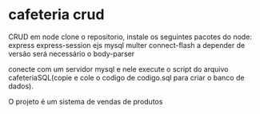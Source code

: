 # cafeteria crud
 CRUD em node
clone o repositorio,
instale os seguintes pacotes do node:
express 
express-session 
ejs
mysql
multer
connect-flash
a depender de versão será necessário o body-parser

conecte com um servidor mysql e nele execute o script do arquivo cafeteriaSQL(copie e cole o codigo de codigo.sql para criar o banco de dados).

O projeto é um sistema de vendas de produtos
